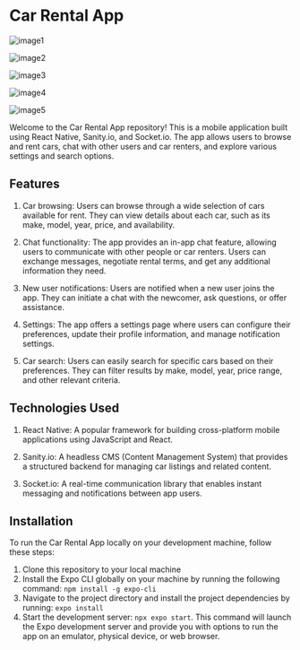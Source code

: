# Car Rental App

![image1](./CarRent/assets/image1.png)

![image2](./CarRent/assets/image2.png)

![image3](./CarRent/assets/image3.png)

![image4](./CarRent/assets/image4.png)

![image5](./CarRent/assets/image5.png)

Welcome to the Car Rental App repository! This is a mobile application built using React Native, Sanity.io, and Socket.io. The app allows users to browse and rent cars, chat with other users and car renters, and explore various settings and search options.

## Features

  1. Car browsing: Users can browse through a wide selection of cars available for rent. They can view details about each car, such as its make, model, year, price, and availability.

  2. Chat functionality: The app provides an in-app chat feature, allowing users to communicate with other people or car renters. Users can exchange messages, negotiate rental terms, and get any additional information they need.

  3. New user notifications: Users are notified when a new user joins the app. They can initiate a chat with the newcomer, ask questions, or offer assistance.

  4. Settings: The app offers a settings page where users can configure their preferences, update their profile information, and manage notification settings.

  5. Car search: Users can easily search for specific cars based on their preferences. They can filter results by make, model, year, price range, and other relevant criteria.

## Technologies Used

  1. React Native: A popular framework for building cross-platform mobile applications using JavaScript and React.

  2. Sanity.io: A headless CMS (Content Management System) that provides a structured backend for managing car listings and related content.

  3. Socket.io: A real-time communication library that enables instant messaging and notifications between app users.

## Installation

To run the Car Rental App locally on your development machine, follow these steps:

  1. Clone this repository to your local machine
  2. Install the Expo CLI globally on your machine by running the following command: `npm install -g expo-cli`
  3. Navigate to the project directory and install the project dependencies by running: `expo install`
  4. Start the development server: `npx expo start`. This command will launch the Expo development server and provide you with options to run the app on an emulator, physical device, or web browser.




